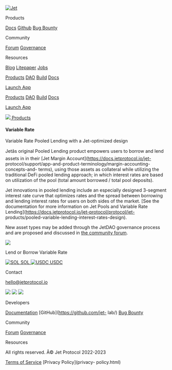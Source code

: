 [![Jet](assets/images/Jetwhitelogo.png)](index.html)

Products

[Docs](https://docs.jetprotocol.io/jet-protocol/)
[Github](https://github.com/jet-lab/) [Bug
Bounty](https://immunefi.com/bounty/jetprotocol/)

Community

[Forum](https://forum.jetprotocol.io/)
[Governance](https://govern.jetassociation.org/)

Resources

[Blog](blog.html) [Litepaper](documents/litepaper-v0.0.1.pdf)
[Jobs](https://www.jetprotocol.io/jobs)

[Products](products.html) [DAO](dao.html) [Build](build.html)
[Docs](http://docs.jetprotocol.io/)

[Launch App](http://app.jetprotocol.io)

[Products](products.html) [DAO](dao.html) [Build](build.html)
[Docs](http://docs.jetprotocol.io/)

[Launch App](https://app.jetprotocol.io/)

[![](assets/images/Arrow-4-Stroke.svg) Products ](products.html)

####  Variable Rate

Variable Rate Pooled Lending with a Jet-optimized design

Jetâs original Pooled Lending product empowers users to borrow and lend
assets in in their [Jet Margin Account](https://docs.jetprotocol.io/jet-
protocol/support/app-and-product-terminology/margin-accounting-concepts-and-
terms), using those assets as collateral while utilizing the traditional DeFi
pooled lending approach; in which interest rates are based on utilization of
the pool (total amount borrowed / total pool deposits).

Jet innovations in pooled lending include an especially designed 3-segment
interest rate curve that optimizes rates and the spread between borrowing and
lending interest rates for users on both sides of the market. [See the
documentation for more information on Jet Pools and Variable Rate
Lending](https://docs.jetprotocol.io/jet-protocol/protocol/jet-
products/pooled-variable-lending-interest-rates-design).

New asset types may be added through the JetDAO governance process and are
proposed and discussed in [the community
forum](https://forum.jetprotocol.io/).

![](assets/images/Jet-Pool.png)

Lend or Borrow Variable Rate

[![SOL](assets/images/solana-sol-logo.svg) SOL  ](https://app.jetprotocol.io/)
[![USDC](assets/images/usdc-coin-white.svg) USDC
](https://app.jetprotocol.io/)

Contact

[hello@jetprotocol.io](mailto:hello@jetprotocol.io?subject=Hey%20there!)

[![](assets/images/icon_Twitter.svg)](https://twitter.com/jetprotocol)
[![](assets/images/icon_Discord.svg)](https://discord.gg/RW2hsqwfej)
[![](assets/images/icon_Medium.svg)](https://medium.com/jetprotocol)

Developers

[Documentation](https://docs.jetprotocol.io/) [GitHub](https://github.com/jet-
lab/) [Bug Bounty](https://immunefi.com/bounty/jetprotocol/)

Community

[Forum](https://forum.jetprotocol.io/)
[Governance](https://govern.jetassociation.org/)

Resources

All rights reserved. Â© Jet Protocol 2022-2023

[Terms of Service](terms-of-service.html) [Privacy Policy](privacy-
policy.html)

